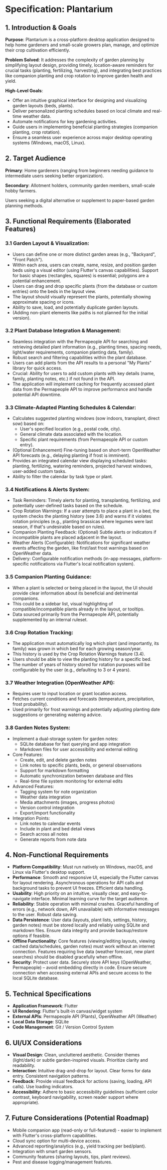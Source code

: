 # Specification: Plantarium

## 1. Introduction & Goals

**Purpose**: Plantarium is a cross-platform desktop application designed to help home gardeners and small-scale growers plan, manage, and optimize their crop cultivation efficiently.

**Problem Solved**: It addresses the complexity of garden planning by simplifying layout design, providing timely, location-aware reminders for crucial tasks (planting, fertilizing, harvesting), and integrating best practices like companion planting and crop rotation to improve garden health and yield.

**High-Level Goals**:
- Offer an intuitive graphical interface for designing and visualizing garden layouts (beds, plants).
- Deliver personalized planting schedules based on local climate and real-time weather data.
- Automate notifications for key gardening activities.
- Guide users in implementing beneficial planting strategies (companion planting, crop rotation).
- Ensure a seamless user experience across major desktop operating systems (Windows, macOS, Linux).

## 2. Target Audience

**Primary**: Home gardeners (ranging from beginners needing guidance to intermediate users seeking better organization).

**Secondary**: Allotment holders, community garden members, small-scale hobby farmers.

Users seeking a digital alternative or supplement to paper-based garden planning methods.

## 3. Functional Requirements (Elaborated Features)

### 3.1 Garden Layout & Visualization:
- Users can define one or more distinct garden areas (e.g., "Backyard", "Front Patch").
- Within each area, users can create, name, resize, and position garden beds using a visual editor (using Flutter's canvas capabilities). Support for basic shapes (rectangles, squares) is essential; polygons are a potential enhancement.
- Users can drag and drop specific plants (from the database or custom entries) onto the beds in the layout view.
- The layout should visually represent the plants, potentially showing approximate spacing or icons.
- Ability to save, load, and potentially duplicate garden layouts.
- (Adding non-plant elements like paths is not planned for the initial version).

### 3.2 Plant Database Integration & Management:
- Seamless integration with the Permapeople API for searching and retrieving detailed plant information (e.g., planting times, spacing needs, light/water requirements, companion planting data, family).
- Robust search and filtering capabilities within the plant database.
- Users can add plants from the API results to a personal "My Plants" library for quick access.
- Crucial: Ability for users to add custom plants with key details (name, family, planting notes, etc.) if not found in the API.
- The application will implement caching for frequently accessed plant data from the Permapeople API to improve performance and handle potential API downtime.

### 3.3 Climate-Adapted Planting Schedules & Calendar:
- Calculates suggested planting windows (sow indoors, transplant, direct sow) based on:
  - User's specified location (e.g., postal code, city).
  - General climate data associated with the location.
  - Specific plant requirements (from Permapeople API or custom entry).
- (Optional Enhancement) Fine-tuning based on short-term OpenWeather API forecasts (e.g., delaying planting if frost is imminent).
- Provides an integrated calendar view displaying scheduled tasks: planting, fertilizing, watering reminders, projected harvest windows, user-added custom tasks.
- Ability to filter the calendar by task type or plant.

### 3.4 Notifications & Alerts System:
- Task Reminders: Timely alerts for planting, transplanting, fertilizing, and potentially user-defined tasks based on the schedule.
- Crop Rotation Warnings: If a user attempts to place a plant in a bed, the system checks the planting history (see 3.6) and warns if it violates rotation principles (e.g., planting brassicas where legumes were last season, if that's undesirable based on rules).
- Companion Planting Feedback: (Optional) Subtle alerts or indicators if incompatible plants are placed adjacent in the layout.
- Weather Alerts (Configurable): Notifications for significant weather events affecting the garden, like first/last frost warnings based on OpenWeather data.
- Delivery: Configurable notification methods (in-app messages, platform-specific notifications via Flutter's local notification system).

### 3.5 Companion Planting Guidance:
- When a plant is selected or being placed in the layout, the UI should provide clear information about its beneficial and detrimental companions.
- This could be a sidebar list, visual highlighting of compatible/incompatible plants already in the layout, or tooltips.
- Data sourced primarily from the Permapeople API, potentially supplemented by an internal ruleset.

### 3.6 Crop Rotation Tracking:
- The application must automatically log which plant (and importantly, its family) was grown in which bed for each growing season/year.
- This history is used by the Crop Rotation Warnings feature (3.4).
- Users should be able to view the planting history for a specific bed.
- The number of years of history stored for rotation purposes will be configurable by the user (e.g., defaulting to 3 or 4 years).

### 3.7 Weather Integration (OpenWeather API):
- Requires user to input location or grant location access.
- Fetches current conditions and forecasts (temperature, precipitation, frost probability).
- Used primarily for frost warnings and potentially adjusting planting date suggestions or generating watering advice.

### 3.8 Garden Notes System:
- Implement a dual-storage system for garden notes:
  - SQLite database for fast querying and app integration
  - Markdown files for user accessibility and external editing
- Core Features:
  - Create, edit, and delete garden notes
  - Link notes to specific plants, beds, or general observations
  - Support for markdown formatting
  - Automatic synchronization between database and files
  - Real-time file system monitoring for external edits
- Advanced Features:
  - Tagging system for note organization
  - Weather data integration
  - Media attachments (images, progress photos)
  - Version control integration
  - Export/import functionality
- Integration Points:
  - Link notes to calendar events
  - Include in plant and bed detail views
  - Search across all notes
  - Generate reports from note data

## 4. Non-Functional Requirements

- **Platform Compatibility**: Must run natively on Windows, macOS, and Linux via Flutter's desktop support.
- **Performance**: Smooth and responsive UI, especially the Flutter canvas for layout rendering. Asynchronous operations for API calls and background tasks to prevent UI freezes. Efficient data handling.
- **Usability**: High priority on an intuitive, visually clear, and easy-to-navigate interface. Minimal learning curve for the target audience.
- **Reliability**: Stable operation with minimal crashes. Graceful handling of errors (e.g., network down, API unavailable) with informative messages to the user. Robust data saving.
- **Data Persistence**: User data (layouts, plant lists, settings, history, garden notes) must be stored locally and reliably using SQLite and markdown files. Ensure data integrity and provide backup/restore options if feasible.
- **Offline Functionality**: Core features (viewing/editing layouts, viewing cached data/schedules, garden notes) must work without an internet connection. Features requiring live data (weather forecast, new plant searches) should be disabled gracefully when offline.
- **Security**: Protect user data. Securely store API keys (OpenWeather, Permapeople) – avoid embedding directly in code. Ensure secure connection when accessing external APIs and secure access to the local SQLite database.

## 5. Technical Specifications

- **Application Framework**: Flutter
- **UI Rendering**: Flutter's built-in canvas/widget system
- **External APIs**: Permapeople API (Plants), OpenWeather API (Weather)
- **Local Data Storage**: SQLite
- **Code Management**: Git / Version Control System

## 6. UI/UX Considerations

- **Visual Design**: Clean, uncluttered aesthetic. Consider themes (light/dark) or subtle garden-inspired visuals. Prioritize clarity and readability.
- **Interaction**: Intuitive drag-and-drop for layout. Clear forms for data entry. Consistent navigation patterns.
- **Feedback**: Provide visual feedback for actions (saving, loading, API calls). Use loading indicators.
- **Accessibility**: Adhere to basic accessibility guidelines (sufficient color contrast, keyboard navigability, screen reader support where appropriate).

## 7. Future Considerations (Potential Roadmap)

- Mobile companion app (read-only or full-featured) - easier to implement with Flutter's cross-platform capabilities.
- Cloud sync option for multi-device access.
- Advanced reporting/analytics (e.g., yield tracking per bed/plant).
- Integration with smart garden sensors.
- Community features (sharing layouts, tips, plant reviews).
- Pest and disease logging/management features.